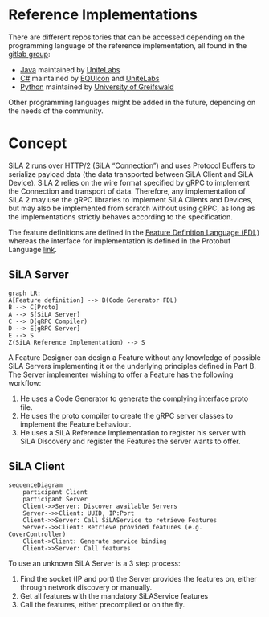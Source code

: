 # Reference Implementations
There are different repositories that can be accessed depending on the programming language of the reference implementation, all found in the [gitlab group](https://gitlab.com/SiLA2):
* [Java](https://gitlab.com/SiLA2/sila_java) maintained by [UniteLabs](http://www.unitelabs.ch/)
* [C#](https://gitlab.com/SiLA2/sila_csharp) maintained by [EQUIcon](http://www.equicon.de/en/) and [UniteLabs](http://www.unitelabs.ch/)
* [Python](https://gitlab.com/SiLA2/sila_python) maintained by [University of Greifswald](https://www.uni-greifswald.de/en/)

Other programming languages might be added in the future, depending on the needs of the community.

# Concept
SiLA 2 runs over HTTP/2 (SiLA “Connection”) and uses Protocol Buffers to serialize payload data (the data transported between SiLA Client and SiLA Device). SiLA 2 relies on the wire format specified by gRPC to implement the Connection and transport of data. Therefore, any implementation of SiLA 2 may use the gRPC libraries to implement SiLA Clients and Devices, but may also be implemented from scratch without using gRPC, as long as the implementations strictly behaves according to the specification.

The feature definitions are defined in the [Feature Definition Language (FDL)](https://gitlab.com/SiLA2/sila_base/blob/master/schema/FeatureDefinition.xsd) whereas the interface for implementation is defined in the Protobuf Language [link](https://developers.google.com/protocol-buffers/docs/proto3).

## SiLA Server
```mermaid
graph LR;
A[Feature definition] --> B(Code Generator FDL)
B --> C[Proto]
A --> S[SiLA Server]
C --> D(gRPC Compiler)
D --> E[gRPC Server]
E --> S
Z(SiLA Reference Implementation) --> S
```

A Feature Designer can design a Feature without any knowledge of possible SiLA Servers implementing it or the underlying principles defined in Part B. The Server implementer wishing to offer a Feature has the following workflow:
1. He uses a Code Generator to generate the complying interface proto file.
2. He uses the proto compiler to create the gRPC server classes to implement the Feature behaviour.
3. He uses a SiLA Reference Implementation to register his server with SiLA Discovery and register the Features the server wants to offer.

## SiLA Client
```mermaid
sequenceDiagram
    participant Client
    participant Server
    Client->>Server: Discover available Servers
    Server-->>Client: UUID, IP:Port
    Client->>Server: Call SiLAService to retrieve Features
    Server-->>Client: Retrieve provided features (e.g. CoverController)
    Client->Client: Generate service binding
    Client->>Server: Call features
```

To use an unknown SiLA Server is a 3 step process:
1. Find the socket (IP and port) the Server provides the features on, either through network discovery or manually.
2. Get all features with the mandatory SiLAService features
3. Call the features, either precompiled or on the fly.

